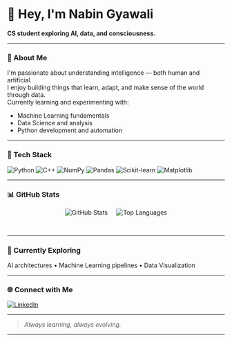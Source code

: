 # 👋 Hey, I'm Nabin Gyawali  

**CS student exploring AI, data, and consciousness.**

---

### 🧠 About Me  
I'm passionate about understanding intelligence — both human and artificial.  
I enjoy building things that learn, adapt, and make sense of the world through data.  
Currently learning and experimenting with:  
- Machine Learning fundamentals  
- Data Science and analysis  
- Python development and automation  

---

### 🧰 Tech Stack  
![Python](https://img.shields.io/badge/Python-3776AB?style=for-the-badge&logo=python&logoColor=white)
![C++](https://img.shields.io/badge/C++-00599C?style=for-the-badge&logo=cplusplus&logoColor=white)
![NumPy](https://img.shields.io/badge/NumPy-013243?style=for-the-badge&logo=numpy&logoColor=white)
![Pandas](https://img.shields.io/badge/Pandas-150458?style=for-the-badge&logo=pandas&logoColor=white)
![Scikit-learn](https://img.shields.io/badge/Scikit--learn-F7931E?style=for-the-badge&logo=scikitlearn&logoColor=white)
![Matplotlib](https://img.shields.io/badge/Matplotlib-11557C?style=for-the-badge&logo=matplotlib&logoColor=white)

---

### 📊 GitHub Stats  
<p align="center">
  <img src="https://github-readme-stats.vercel.app/api?username=Nabin-gyawali&show_icons=true&theme=radical" alt="GitHub Stats" />&nbsp;&nbsp;&nbsp;&nbsp;
  <img src="https://github-readme-stats.vercel.app/api/top-langs/?username=Nabin-gyawali&layout=compact&theme=radical" alt="Top Languages" />
</p>
<br>

---

### 🌱 Currently Exploring
AI architectures • Machine Learning pipelines • Data Visualization  

---

### 🌐 Connect with Me  
[![LinkedIn](https://img.shields.io/badge/LinkedIn-0A66C2?style=for-the-badge&logo=linkedin&logoColor=white)](https://www.linkedin.com/in/nabingyawali/)

---

> *Always learning, always evolving.*

---
